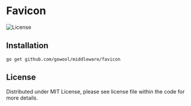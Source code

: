 # Favicon

![License](https://img.shields.io/dub/l/vibe-d.svg)

## Installation

```shell
go get github.com/gowool/middleware/favicon
```

## License

Distributed under MIT License, please see license file within the code for more details.
